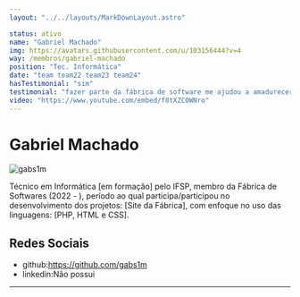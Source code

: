 ```yaml
---
layout: "../../layouts/MarkDownLayout.astro"

status: ativo
name: "Gabriel Machado"
img: https://avatars.githubusercontent.com/u/103156444?v=4
way: /membros/gabriel-machado
position: "Tec. Informática"
date: "team team22 team23 team24"
hasTestimonial: "sim"
testimonial: "fazer parte da fábrica de software me ajudou a amadurecer,a sensação que eu tenho hoje é de que eu realmente amadureci em relação ao garoto que tava lá começando."
video: "https://www.youtube.com/embed/f8tXZCOWNro"
---
```


# Gabriel Machado

![gabs1m](https://avatars.githubusercontent.com/u/103156444?v=4)

Técnico em Informática [em formação] pelo IFSP, membro da Fábrica de Softwares (2022 - ), período ao qual participa/participou no desenvolvimento dos projetos: [Site da Fábrica], com enfoque no uso das linguagens: [PHP, HTML e CSS].

## Redes Sociais
- github:https://github.com/gabs1m
- linkedin:Não possui
***

<!--## Perfil

## Evolução

## Atividades-->